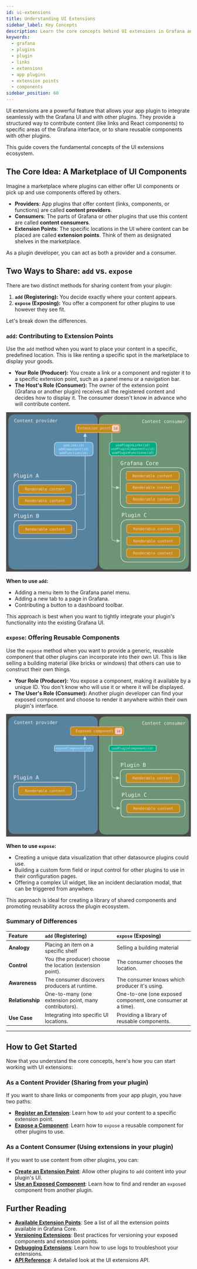 ```yaml
---
id: ui-extensions
title: Understanding UI Extensions
sidebar_label: Key Concepts
description: Learn the core concepts behind UI extensions in Grafana and how they enable plugins to interact with each other.
keywords:
  - grafana
  - plugins
  - plugin
  - links
  - extensions
  - app plugins
  - extension points
  - components
sidebar_position: 60
---
```


UI extensions are a powerful feature that allows your app plugin to integrate seamlessly with the Grafana UI and with other plugins. They provide a structured way to contribute content (like links and React components) to specific areas of the Grafana interface, or to share reusable components with other plugins.

This guide covers the fundamental concepts of the UI extensions ecosystem.

## The Core Idea: A Marketplace of UI Components

Imagine a marketplace where plugins can either offer UI components or pick up and use components offered by others.

- **Providers**: App plugins that offer content (links, components, or functions) are called **content providers**.
- **Consumers**: The parts of Grafana or other plugins that use this content are called **content consumers**.
- **Extension Points**: The specific locations in the UI where content can be placed are called **extension points**. Think of them as designated shelves in the marketplace.

As a plugin developer, you can act as both a provider and a consumer.

## Two Ways to Share: `add` vs. `expose`

There are two distinct methods for sharing content from your plugin:

1.  **`add` (Registering):** You decide exactly where your content appears.
2.  **`expose` (Exposing):** You offer a component for other plugins to use however they see fit.

Let's break down the differences.

### `add`: Contributing to Extension Points

Use the `add` method when you want to place your content in a specific, predefined location. This is like renting a specific spot in the marketplace to display your goods.

- **Your Role (Producer):** You create a link or a component and register it to a specific extension point, such as a panel menu or a navigation bar.
- **The Host's Role (Consumer):** The owner of the extension point (Grafana or another plugin) receives all the registered content and decides how to display it. The consumer doesn't know in advance who will contribute content.

![Add APIs flow](./images/ui-extensions-add-flow.svg)

**When to use `add`:**

- Adding a menu item to the Grafana panel menu.
- Adding a new tab to a page in Grafana.
- Contributing a button to a dashboard toolbar.

This approach is best when you want to tightly integrate your plugin's functionality into the existing Grafana UI.

### `expose`: Offering Reusable Components

Use the `expose` method when you want to provide a generic, reusable component that other plugins can incorporate into their own UI. This is like selling a building material (like bricks or windows) that others can use to construct their own things.

- **Your Role (Producer):** You expose a component, making it available by a unique ID. You don't know who will use it or where it will be displayed.
- **The User's Role (Consumer):** Another plugin developer can find your exposed component and choose to render it anywhere within their own plugin's interface.

![Expose APIs flow](./images/ui-extensions-expose-flow.svg)

**When to use `expose`:**

- Creating a unique data visualization that other datasource plugins could use.
- Building a custom form field or input control for other plugins to use in their configuration pages.
- Offering a complex UI widget, like an incident declaration modal, that can be triggered from anywhere.

This approach is ideal for creating a library of shared components and promoting reusability across the plugin ecosystem.

### Summary of Differences

| Feature          | `add` (Registering)                                       | `expose` (Exposing)                                         |
| :--------------- | :-------------------------------------------------------- | :---------------------------------------------------------- |
| **Analogy**      | Placing an item on a specific shelf                       | Selling a building material                                 |
| **Control**      | You (the producer) choose the location (extension point). | The consumer chooses the location.                          |
| **Awareness**    | The consumer discovers producers at runtime.              | The consumer knows which producer it's using.               |
| **Relationship** | One-to-many (one extension point, many contributors).     | One-to-one (one exposed component, one consumer at a time). |
| **Use Case**     | Integrating into specific UI locations.                   | Providing a library of reusable components.                 |

---

## How to Get Started

Now that you understand the core concepts, here's how you can start working with UI extensions:

### As a Content Provider (Sharing from your plugin)

If you want to share links or components from your app plugin, you have two paths:

- [**Register an Extension**](../how-to-guides/ui-extensions/register-an-extension.md): Learn how to `add` your content to a specific extension point.
- [**Expose a Component**](../how-to-guides/ui-extensions/expose-a-component.md): Learn how to `expose` a reusable component for other plugins to use.

### As a Content Consumer (Using extensions in your plugin)

If you want to use content from other plugins, you can:

- [**Create an Extension Point**](../how-to-guides/ui-extensions/create-an-extension-point.md): Allow other plugins to `add` content into your plugin's UI.
- [**Use an Exposed Component**](../how-to-guides/ui-extensions/use-an-exposed-component.md): Learn how to find and render an `exposed` component from another plugin.

## Further Reading

- [**Available Extension Points**](../reference/ui-extensions-reference/extension-points.md): See a list of all the extension points available in Grafana Core.
- [**Versioning Extensions**](../how-to-guides/ui-extensions/versioning-extensions.md): Best practices for versioning your exposed components and extension points.
- [**Debugging Extensions**](../how-to-guides/ui-extensions/debug-logs.md): Learn how to use logs to troubleshoot your extensions.
- [**API Reference**](../reference/ui-extensions-reference/ui-extensions.md): A detailed look at the UI extensions API.

